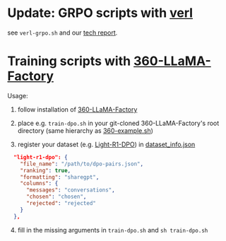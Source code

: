 # Update: GRPO scripts with [verl](https://github.com/volcengine/veRL)

see `verl-grpo.sh` and our [tech report](https://arxiv.org/abs/2503.10460).


# Training scripts with [360-LLaMA-Factory](https://github.com/Qihoo360/360-LLaMA-Factory)

Usage:

1. follow installation of [360-LLaMA-Factory](https://github.com/Qihoo360/360-LLaMA-Factory)

2. place e.g. `train-dpo.sh` in your git-cloned 360-LLaMA-Factory's root directory (same hierarchy as [360-example.sh](https://github.com/Qihoo360/360-LLaMA-Factory/blob/sp/360-example.sh))

3. register your dataset (e.g. [Light-R1-DPO](https://huggingface.co/datasets/qihoo360/Light-R1-DPO)) in [dataset_info.json](https://github.com/Qihoo360/360-LLaMA-Factory/blob/sp/data/dataset_info.json)
```json
  "light-r1-dpo": {
    "file_name": "/path/to/dpo-pairs.json",
    "ranking": true,
    "formatting": "sharegpt",
    "columns": {
      "messages": "conversations",
      "chosen": "chosen",
      "rejected": "rejected"
    }
  },
```

4. fill in the missing arguments in `train-dpo.sh` and `sh train-dpo.sh`
